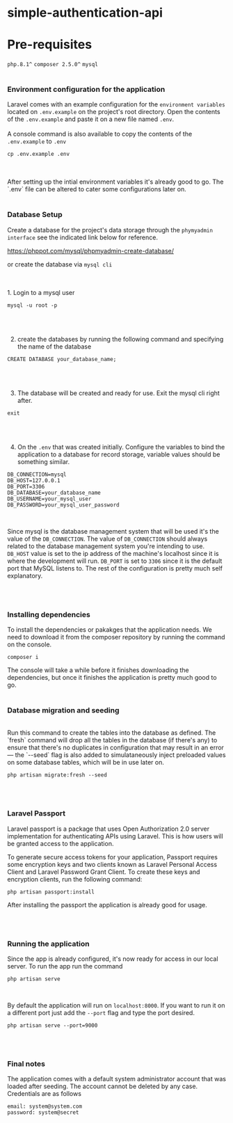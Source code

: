 # simple-authentication-api

# Pre-requisites
`php.8.1^` 
`composer 2.5.0^`
`mysql`
<br>
<br>
### Environment configuration for the application


Laravel comes with an example configuration for the `environment variables` located on `.env.example` on the project's root directory. Open the contents of the `.env.example` and paste it on a new file named `.env`. 
<br>
<br>
A console command is also available to copy the contents of the `.env.example` to `.env`

```
cp .env.example .env
```
<br>
<br>
After setting up the intial environment variables it's already good to go. The `.env` file can be altered to cater some configurations later on.
<br>
<br>

### Database Setup

Create a database for the project's data storage through the `phymyadmin interface`
see the indicated link below for reference.

https://phppot.com/mysql/phpmyadmin-create-database/

or create the database via `mysql cli`

<br>
<br>
1. Login to a mysql user

``` 
mysql -u root -p
```
<br>
<br>

2. create the databases by running the following command and specifying the name of the database

```
CREATE DATABASE your_database_name;
```
<br>
<br>

3. The database will be created and ready for use. Exit the mysql cli right after.
```
exit
````
<br>
<br>

4. On the `.env` that was created initially. Configure the variables to bind the application to a database for record storage, variable values should be something similar.
```
DB_CONNECTION=mysql
DB_HOST=127.0.0.1
DB_PORT=3306
DB_DATABASE=your_database_name
DB_USERNAME=your_mysql_user
DB_PASSWORD=your_mysql_user_password
```
<br>

Since mysql is the database management system that will be used it's the value of the `DB_CONNECTION`. The value of `DB_CONNECTION` should always related to the database management system you're intending to use. `DB_HOST` value is set to the ip address of the machine's localhost since it is where the development will run. `DB_PORT` is set to `3306` since it is the default port that MySQL listens to. The rest of the configuration is pretty much self explanatory.

<br>
<br>

### Installing dependencies

To install the dependencies or pakakges that the application needs. We need to download it from the composer repository by running the command on the console.
```
composer i
```

The console will take a while before it finishes downloading the dependencies, but once it finishes the application is pretty much good to go. 
<br>
<br>
### Database migration and seeding
<br>
Run this command to create the tables into the database as defined. The `fresh` command will drop all the tables in the database (if there's any) to ensure that there's no duplicates in configuration that may result in an error — the `--seed` flag is also added to simulataneously inject preloaded values on some database tables, which will be in use later on.
<br>

```
php artisan migrate:fresh --seed

```
<br>
<br>

### Laravel Passport


Laravel passport is a package that uses Open Authorization 2.0 server implementation for authenticating APIs using Laravel. This is how users 
will be granted access to the application.


To generate secure access tokens for your application, Passport requires some encryption keys and two clients known as Laravel Personal Access Client and Laravel Password Grant Client. To create these keys and encryption clients, run the following command:

```
php artisan passport:install
```

After installing the passport the application is already good for usage.

<br>
<br>

### Running the application


Since the app is already configured, it's now ready for access in our local server. To run the app run the command

```
php artisan serve

```
<br>

By default the application will run on `localhost:8000`. If you want to run it on a different port just add the `--port` flag and type the port desired.

```
php artisan serve --port=9000
```

<br>
<br>

### Final notes

The application comes with a default system administrator account that was loaded after seeding. The account cannot be deleted by any case. Credentials are as follows

```
email: system@system.com
password: system@secret
```

